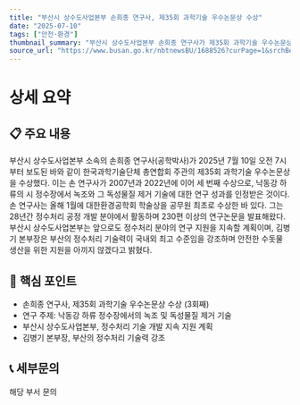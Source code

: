 ```yaml
---
title: "부산시 상수도사업본부 손희종 연구사, 제35회 과학기술 우수논문상 수상"
date: "2025-07-10"
tags: ["안전·환경"]
thumbnail_summary: "부산시 상수도사업본부 손희종 연구사가 제35회 과학기술 우수논문상을 수상했습니다."
source_url: "https://www.busan.go.kr/nbtnewsBU/1688526?curPage=1&srchBeginDt=&srchEndDt=&srchKey=&srchText="
---
```


# 상세 요약

## 📋 주요 내용
부산시 상수도사업본부 소속의 손희종 연구사(공학박사)가 2025년 7월 10일 오전 7시부터 보도된 바와 같이 한국과학기술단체 총연합회 주관의 제35회 과학기술 우수논문상을 수상했다. 이는 손 연구사가 2007년과 2022년에 이어 세 번째 수상으로, 낙동강 하류의 시 정수장에서 녹조와 그 독성물질 제거 기술에 대한 연구 성과를 인정받은 것이다. 손 연구사는 올해 1월에 대한환경공학회 학술상을 공무원 최초로 수상한 바 있다. 그는 28년간 정수처리 공정 개발 분야에서 활동하며 230편 이상의 연구논문을 발표해왔다. 부산시 상수도사업본부는 앞으로도 정수처리 분야의 연구 지원을 지속할 계획이며, 김병기 본부장은 부산의 정수처리 기술력이 국내외 최고 수준임을 강조하며 안전한 수돗물 생산을 위한 지원을 아끼지 않겠다고 밝혔다.

## 🎯 핵심 포인트
- 손희종 연구사, 제35회 과학기술 우수논문상 수상 (3회째)
- 연구 주제: 낙동강 하류 정수장에서의 녹조 및 독성물질 제거 기술
- 부산시 상수도사업본부, 정수처리 기술 개발 지속 지원 계획
- 김병기 본부장, 부산의 정수처리 기술력 강조

## 📞 세부문의
해당 부서 문의